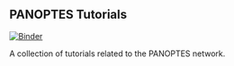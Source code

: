 PANOPTES Tutorials
------------------

[![Binder](https://mybinder.org/badge_logo.svg)](https://mybinder.org/v2/gh/panoptes/panoptes-tutorials/update-binder/?urlpath=lab/tree/panoptes-utils/Welcome.ipynb)

A collection of tutorials related to the PANOPTES network.